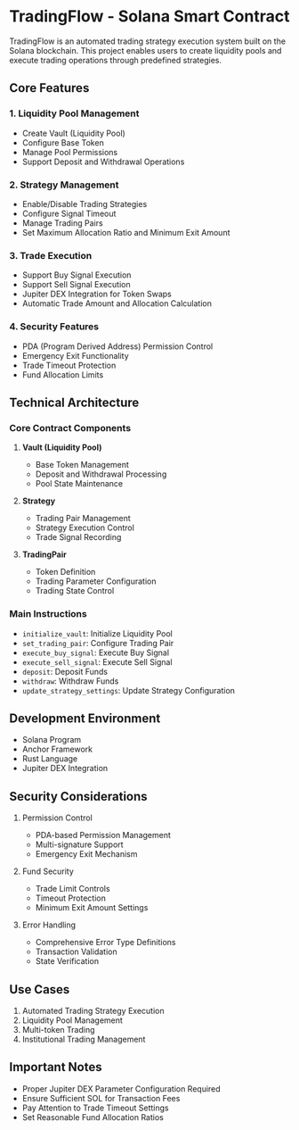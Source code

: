 # TradingFlow - Solana Smart Contract

TradingFlow is an automated trading strategy execution system built on the Solana blockchain. This project enables users to create liquidity pools and execute trading operations through predefined strategies.

## Core Features

### 1. Liquidity Pool Management
- Create Vault (Liquidity Pool)
- Configure Base Token
- Manage Pool Permissions
- Support Deposit and Withdrawal Operations

### 2. Strategy Management
- Enable/Disable Trading Strategies
- Configure Signal Timeout
- Manage Trading Pairs
- Set Maximum Allocation Ratio and Minimum Exit Amount

### 3. Trade Execution
- Support Buy Signal Execution
- Support Sell Signal Execution
- Jupiter DEX Integration for Token Swaps
- Automatic Trade Amount and Allocation Calculation

### 4. Security Features
- PDA (Program Derived Address) Permission Control
- Emergency Exit Functionality
- Trade Timeout Protection
- Fund Allocation Limits

## Technical Architecture

### Core Contract Components
1. **Vault (Liquidity Pool)**
   - Base Token Management
   - Deposit and Withdrawal Processing
   - Pool State Maintenance

2. **Strategy**
   - Trading Pair Management
   - Strategy Execution Control
   - Trade Signal Recording

3. **TradingPair**
   - Token Definition
   - Trading Parameter Configuration
   - Trading State Control

### Main Instructions
- `initialize_vault`: Initialize Liquidity Pool
- `set_trading_pair`: Configure Trading Pair
- `execute_buy_signal`: Execute Buy Signal
- `execute_sell_signal`: Execute Sell Signal
- `deposit`: Deposit Funds
- `withdraw`: Withdraw Funds
- `update_strategy_settings`: Update Strategy Configuration

## Development Environment
- Solana Program
- Anchor Framework
- Rust Language
- Jupiter DEX Integration

## Security Considerations
1. Permission Control
   - PDA-based Permission Management
   - Multi-signature Support
   - Emergency Exit Mechanism

2. Fund Security
   - Trade Limit Controls
   - Timeout Protection
   - Minimum Exit Amount Settings

3. Error Handling
   - Comprehensive Error Type Definitions
   - Transaction Validation
   - State Verification

## Use Cases
1. Automated Trading Strategy Execution
2. Liquidity Pool Management
3. Multi-token Trading
4. Institutional Trading Management

## Important Notes
- Proper Jupiter DEX Parameter Configuration Required
- Ensure Sufficient SOL for Transaction Fees
- Pay Attention to Trade Timeout Settings
- Set Reasonable Fund Allocation Ratios
